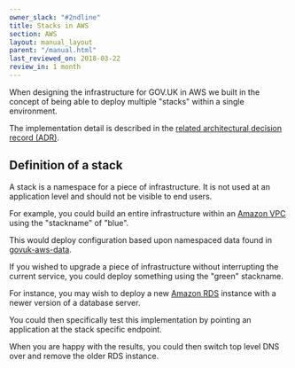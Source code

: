 ```yaml
---
owner_slack: "#2ndline"
title: Stacks in AWS
section: AWS
layout: manual_layout
parent: "/manual.html"
last_reviewed_on: 2018-03-22
review_in: 1 month
---
```


When designing the infrastructure for GOV.UK in AWS we built in the concept of
being able to deploy multiple "stacks" within a single environment.

The implementation detail is described in the [related architectural decision record (ADR)](https://github.com/alphagov/govuk-aws/blob/master/doc/architecture/decisions/0015-dns-infrastructure.md).

## Definition of a stack

A stack is a namespace for a piece of infrastructure. It is not used at an application level and
should not be visible to end users.

For example, you could build an entire infrastructure within an [Amazon VPC](https://aws.amazon.com/vpc)
using the "stackname" of "blue".

This would deploy configuration based upon namespaced data found in [govuk-aws-data](https://github.com/alphagov/govuk-aws-data).

If you wished to upgrade a piece of infrastructure without interrupting the current service,
you could deploy something using the "green" stackname.

For instance, you may wish to deploy a new [Amazon RDS](https://aws.amazon.com/rds/)
instance with a newer version of a database server.

You could then specifically test this implementation by pointing an application
at the stack specific endpoint.

When you are happy with the results, you could then switch top level DNS over
and remove the older RDS instance.
